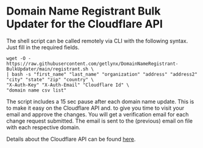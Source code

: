 # Domain Name Registrant Bulk Updater for the Cloudflare API

The shell script can be called remotely via CLI with the following syntax. Just fill in the required fields.

```
wget -O - https://raw.githubusercontent.com/getlynx/DomainNameRegistrant-BulkUpdater/main/registrant.sh \
| bash -s "first_name" "last_name" "organization" "address" "address2" "city" "state" "zip" "country" \
"X-Auth-Key" "X-Auth-Email" "Cloudflare Id" \
"domain name csv list"
```

The script includes a 15 sec pause after each domain name update. This is to make it easy on the Cloudflare API and. to give you time to visit your email and approve the changes. You will get a verification email for each change request submitted. The email is sent to the (previous) email on file with each respective domain.

Details about the Cloudflare API can be found [here](https://api.cloudflare.com/#registrar-domains-update-domain).
